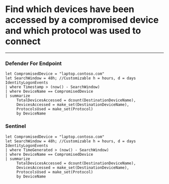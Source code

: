 # Find which devices have been accessed by a compromised device and which protocol was used to connect
----
### Defender For Endpoint

```
let CompromisedDevice = "laptop.contoso.com"
let SearchWindow = 48h; //Customizable h = hours, d = days
IdentityLogonEvents
| where Timestamp > (now() - SearchWindow)
| where DeviceName == CompromisedDevice
| summarize
     TotalDevicesAccessed = dcount(DestinationDeviceName),
     DevicesAccessed = make_set(DestinationDeviceName),
     ProtocolsUsed = make_set(Protocol)
     by DeviceName

```
### Sentinel
```
let CompromisedDevice = "laptop.contoso.com"
let SearchWindow = 48h; //Customizable h = hours, d = days
IdentityLogonEvents
| where TimeGenerated > (now() - SearchWindow)
| where DeviceName == CompromisedDevice
| summarize
     TotalDevicesAccessed = dcount(DestinationDeviceName),
     DevicesAccessed = make_set(DestinationDeviceName),
     ProtocolsUsed = make_set(Protocol)
     by DeviceName
```




